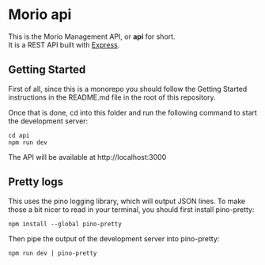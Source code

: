 # Morio api

This is the Morio Management API, or **api** for short.  
It is a REST API built with [Express](https://expressjs.com/).

## Getting Started

First of all, since this is a monorepo you should follow the Getting Started
instructions in the README.md file in the root of this repository.

Once that is done, cd into this folder and run the following command to start the development server:

```
cd api
npm run dev
```

The API will be available at http://localhost:3000

## Pretty logs

This uses the pino logging library, which will output JSON lines.
To make those a bit nicer to read in your terminal, you should first install pino-pretty:

```
npm install --global pino-pretty
```

Then pipe the output of the development server into pino-pretty:

```
npm run dev | pino-pretty
```
